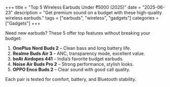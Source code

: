 +++
title = "Top 5 Wireless Earbuds Under ₹5000 (2025)"
date = "2025-06-23"
description = "Get premium sound on a budget with these high-quality wireless earbuds."
tags = ["earbuds", "wireless", "gadgets"]
categories = ["Gadgets"]
+++

Need new earbuds? These 5 offer top features without breaking your budget:

1. **OnePlus Nord Buds 2** – Clean bass and long battery life.
2. **Realme Buds Air 3** – ANC, transparency mode, excellent value.
3. **boAt Airdopes 441** – India’s favorite budget earbuds.
4. **Noise Air Buds Pro 2** – Strong performance, stylish looks.
5. **OPPO Enco Buds 2** – Clear sound with good call quality.

Each pair is tested for comfort, battery, and Bluetooth stability.
